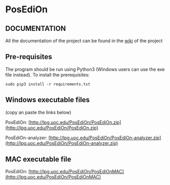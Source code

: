 PosEdiOn
========

## DOCUMENTATION

All the documentation of the project can be found in the [wiki](https://github.com/aoliverg/PosEdiOn/wiki) of the project

## Pre-requisites

The program should be run using Python3 (Windows users can use the exe file instead). To install the prerequisites:

```
sudo pip3 install -r requirements.txt
```

## Windows executable files


(copy an paste the links below)

PosEdiOn: [http://lpg.uoc.edu/PosEdiOn/PosEdiOn.zip](http://lpg.uoc.edu/PosEdiOn/PosEdiOn.zip)

PosEdiOn-analyzer: [http://lpg.uoc.edu/PosEdiOn/PosEdiOn-analyzer.zip](http://lpg.uoc.edu/PosEdiOn/PosEdiOn-analyzer.zip)

## MAC executable file

PosEdiOn: [http://lpg.uoc.edu/PosEdiOn/PosEdiOnMAC](http://lpg.uoc.edu/PosEdiOn/PosEdiOnMAC)
